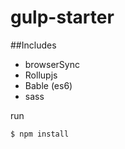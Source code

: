 # gulp-starter

##Includes

  * browserSync
  * Rollupjs
  * Bable (es6)
  * sass

run
```
$ npm install
```
